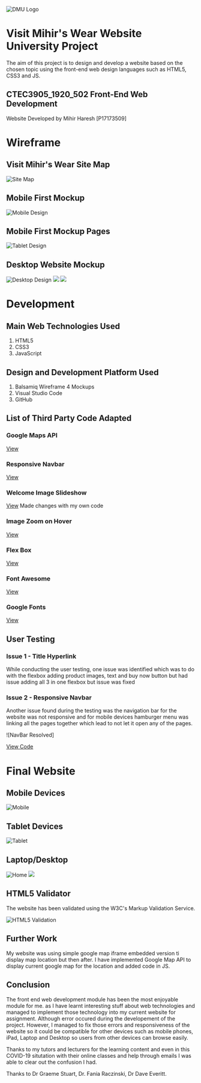 ![DMU Logo](/img/Mockups/dmu-logo.png)

# **Visit Mihir's Wear Website University Project**

The aim of this project is to design and develop a website based on the chosen topic using the front-end web design languages such as HTML5, CSS3 and JS.

## CTEC3905_1920_502 Front-End Web Development

Website Developed by Mihir Haresh [P17173509]

# Wireframe

## Visit Mihir's Wear Site Map

![Site Map](/img/Mockups/mockup_map.jpg)

## Mobile First Mockup

![Mobile Design](/img/Mockups/mockup_phone.jpg)

## Mobile First Mockup Pages

![Tablet Design](/img/Mockups/mockup_ipad.jpg)

## Desktop Website Mockup

![Desktop Design](/img/Mockups/mockup_1.jpg)
![](/img/Mockups/mockup_3.jpg) 
![](/img/Mockups/mockup_4.jpg) 

# Development

## Main Web Technologies Used
1. HTML5
2. CSS3
3. JavaScript

## Design and Development Platform Used

1. Balsamiq Wireframe 4 Mockups
2. Visual Studio Code
3. GitHub

## List of Third Party Code Adapted 


### Google Maps API 

[View](https://developers.google.com/maps/documentation/javascript/get-api-key)

### Responsive Navbar

[View](https://www.w3schools.com/css/css_navbar.asp)

### Welcome Image Slideshow

[View](https://www.w3schools.com/howto/tryit.asp?filename=tryhow_js_slideshow_auto) Made changes with my own code

### Image Zoom on Hover

[View](https://www.w3schools.com/howto/howto_css_zoom_hover.asp)


### Flex Box

[View](https://codepen.io/enxaneta/full/adLPwv)

### Font Awesome

[View](http://fontawesome.io/)

### Google Fonts

[View](https://fonts.google.com/)



## User Testing

### Issue 1 - Title Hyperlink

While conducting the user testing, one issue was identified which was to do with the flexbox adding product images, text and buy now button but had issue adding all 3 in one flexbox but issue was fixed


### Issue 2 - Responsive Navbar

Another issue found during the testing was the navigation bar for the website was not responsive and for mobile devices hamburger menu was linking all the pages together which lead to not let it open any of the pages.

![NavBar Resolved]

[View Code](https://github.com/ctec3905students/2019-20-mihirrh/commit/20adc2549e909fbb26a723ae2d9666f0b2298130)

# Final Website

## Mobile Devices

![Mobile](/img/Mockups/phone_website.jpg)

## Tablet Devices

![Tablet](/img/Mockups/ipad_website.jpg)

## Laptop/Desktop

![Home](/img/Mockups/website.jpg)
![](/img/Mockups/websit2.jpg)

## HTML5 Validator

The website has been validated using the W3C's Markup Validation Service.

![HTML5 Validation](/img/Mockups/w3.jpg)

## Further Work

My website was using simple google map iframe embedded version ti display map location but then after. I have implemented Google Map API to display current google map for the location and added code in JS.


## Conclusion

The front end web development module has been the most enjoyable module for me. as I have learnt interesting stuff about web technologies and managed to implement those technology into my current website for  assignment. Although error occured during the developement of the project. However, I managed to fix those errors and responsiveness of the website so it could be compatible for other devices such as mobile phones, iPad, Laptop and Desktop so users from other devices can browse easily.

Thanks to my tutors and lecturers for the learning content and even in this COVID-19 situtation with their online classes and help through emails I was able to clear out the confusion I had.

Thanks to Dr Graeme Stuart, Dr. Fania Raczinski, Dr Dave Everitt.
